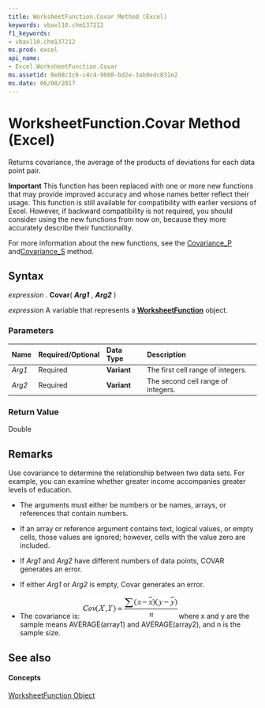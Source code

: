 ```yaml
---
title: WorksheetFunction.Covar Method (Excel)
keywords: vbaxl10.chm137212
f1_keywords:
- vbaxl10.chm137212
ms.prod: excel
api_name:
- Excel.WorksheetFunction.Covar
ms.assetid: 8e08c1c6-c4c4-9088-bd2e-3ab0edc831e2
ms.date: 06/08/2017
---
```



# WorksheetFunction.Covar Method (Excel)

Returns covariance, the average of the products of deviations for each data point pair.


 **Important**  This function has been replaced with one or more new functions that may provide improved accuracy and whose names better reflect their usage. This function is still available for compatibility with earlier versions of Excel. However, if backward compatibility is not required, you should consider using the new functions from now on, because they more accurately describe their functionality.

For more information about the new functions, see the [Covariance_P](Excel.WorksheetFunction.Covar.md) and[Covariance_S](Excel.WorksheetFunction.Covariance_S.md) method.

## Syntax

 _expression_ . **Covar**( **_Arg1_** , **_Arg2_** )

 _expression_ A variable that represents a **[WorksheetFunction](Excel.WorksheetFunction.md)** object.


### Parameters



|**Name**|**Required/Optional**|**Data Type**|**Description**|
|:-----|:-----|:-----|:-----|
| _Arg1_|Required| **Variant**|The first cell range of integers.|
| _Arg2_|Required| **Variant**|The second cell range of integers.|

### Return Value

Double


## Remarks

 Use covariance to determine the relationship between two data sets. For example, you can examine whether greater income accompanies greater levels of education.


- The arguments must either be numbers or be names, arrays, or references that contain numbers.
    
- If an array or reference argument contains text, logical values, or empty cells, those values are ignored; however, cells with the value zero are included.
    
- If  _Arg1_ and _Arg2_ have different numbers of data points, COVAR generates an error.
    
- If either  _Arg1_ or _Arg2_ is empty, Covar generates an error.
    
- The covariance is:
![Formula](images/awfcovar_ZA06051128.gif)where x and y are the sample means AVERAGE(array1) and AVERAGE(array2), and n is the sample size. 
    

## See also


#### Concepts


[WorksheetFunction Object](Excel.WorksheetFunction.md)

